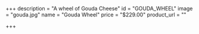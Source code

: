 +++
description = "A wheel of Gouda Cheese"
id = "GOUDA_WHEEL"
image = "gouda.jpg"
name = "Gouda Wheel"
price = "$229.00"
product_url = ""

+++
